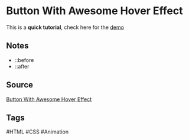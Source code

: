 # Button With Awesome Hover Effect
This is a **quick tutorial**, check here for the [demo](https://aldopolojr.github.io/button-hover/)

## Notes
- ::before
- ::after

## Source
[Button With Awesome Hover Effect](https://youtu.be/SP0wAmjbaQ4)

## Tags
#HTML #CSS #Animation